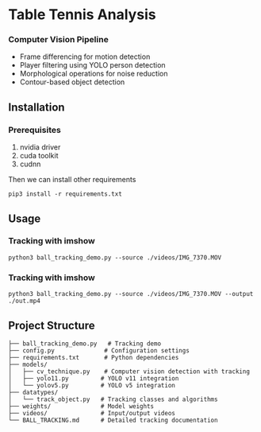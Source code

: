 # Table Tennis Analysis

### Computer Vision Pipeline
- Frame differencing for motion detection
- Player filtering using YOLO person detection
- Morphological operations for noise reduction
- Contour-based object detection

## Installation
### Prerequisites
1. nvidia driver
2. cuda toolkit
3. cudnn

Then we can install other requirements
```
pip3 install -r requirements.txt
```

## Usage

### Tracking with imshow
```
python3 ball_tracking_demo.py --source ./videos/IMG_7370.MOV
```

### Tracking with imshow
```
python3 ball_tracking_demo.py --source ./videos/IMG_7370.MOV --output ./out.mp4
```

## Project Structure

```
├── ball_tracking_demo.py   # Tracking demo
├── config.py              # Configuration settings
├── requirements.txt       # Python dependencies
├── models/
│   ├── cv_technique.py    # Computer vision detection with tracking
│   ├── yolo11.py         # YOLO v11 integration
│   └── yolov5.py         # YOLO v5 integration
├── datatypes/
│   └── track_object.py   # Tracking classes and algorithms
├── weights/              # Model weights
├── videos/               # Input/output videos
└── BALL_TRACKING.md      # Detailed tracking documentation
```